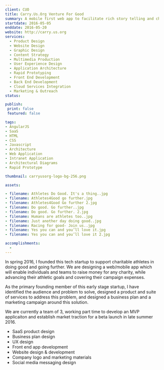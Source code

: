 ```yaml
---
client: CUO
title: Carry.Us.Org Venture For Good
summary: A mobile first web app to facilitate rich story telling and charitable fundraising in real time by inspired athletes.
startdate: 2016-05-05
enddate: 2016-05-20
website: http://carry.us.org
services: 
  - Product Design
  - Website Design
  - Graphic Design
  - Content Strategy
  - Multimedia Production
  - User Experience Design
  - Application Architecture
  - Rapid Prototyping
  - Front End Development
  - Back End Development
  - Cloud Services Integration
  - Marketing & Outreach
status: 

publish:
 print: false
 featured: false

tags:
- AngularJS
- SaaS
- HTML
- CSS
- Javascript
- Architecture
- Web Application
- Intranet Application
- Architectural Diagrams
- Rapid Prototype

thumbnail: carryusorg-logo-bg-256.png

assets: 

- filename: Athletes Do Good. It's a thing..jpg
- filename: Athletes4Good go further.jpg
- filename: Athletes4Good Go further 2.jpg
- filename: Do good. Go further..jpg
- filename: Do good. Go further. 2.jpg
- filename: Humans are athletes too..jpg
- filename: Just another day doing good..jpg
- filename: Racing for good- Join us..jpg
- filename: Yes you can and you’ll love it.jpg
- filename: Yes you can and you’ll love it 2.jpg

accomplishments: 
  -
---
```


In spring 2016, I founded this tech startup to support charitable athletes in doing good and going further. We are designing a web/mobile app which will enable individuals and teams to raise money for any charity, while advancing their athletic goals and covering their campaign expenses.

As the primary founding member of this early stage startup, I have identified the audience and problem to solve, designed a product and suite of services to address this problem, and designed a business plan and a marketing campaign around this solution.

We are currently a team of 3, working part time to develop an MVP applicaiton and establish market traction for a beta launch in late summer 2016.

- SaaS product design
- Business plan design
- UX design
- Front end app development
- Website design & development
- Company logo and marketing materials
- Social media messaging design
